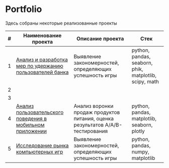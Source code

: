 # Portfolio

Здесь собраны некоторые реализованные проекты

| #    | Наименование проекта                | Описание проекта                                                     | Стек                                                                     |
| ---- | ------------------------------------------------------------ | ------------------------------------------------------------ | ------------------------------------------------------------ |
| 1   |  <a id="myhref" href="https://github.com/olgakozlova92/Portfolio/tree/main/Segmentation_Bank_Users">Анализ и разработка мер по удержанию пользователей банка</a> |Выявление закономерностей, определяющих успешность игры | python, pandas, seaborn, phik, matplotlib, scipy, math |
| 2   |
| 3   |
| 4   | <a id="myhref" href="https://github.com/olgakozlova92/Portfolio/tree/main/Mobile%20App">Анализ пользовательского поведения в мобильном приложении</a> | Анализ воронки продаж продуктов питания, оценка результатов A/A/B-тестирования | python, pandas, matplotlib, seaborn, plotly |
| 5   | <a id="myhref" href="https://github.com/olgakozlova92/Portfolio/blob/main/Computer%20Games">Исследование рынка компьютерных игр</a> |Выявление закономерностей, определяющих успешность игры | python, pandas, numpy, matplotlib |
